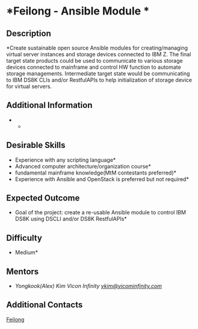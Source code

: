 # *Feilong - Ansible Module *

## Description
*Create sustainable open source Ansible modules for creating/managing virtual server instances and storage devices connected to IBM Z. The final target state products could be used to communicate to various storage devices connected to mainframe and control HW function to automate storage managements. Intermediate target state would be communicating to IBM DS8K CLIs and/or RestfulAPIs to help initialization of storage device for virtual servers.

## Additional Information
* *

## Desirable Skills
* Experience with any scripting language*
* Advanced computer architecture/organization course*
* fundamental mainframe knowledge(MtM contestants preferred)* 
* Experience with Ansible and OpenStack is preferred but not required*

## Expected Outcome
* Goal of the project: create a re-usable Ansible module to control IBM DS8K using DSCLI and/or  DS8K RestfulAPIs*

## Difficulty
* Medium*

## Mentors
  * *Yongkook(Alex)	Kim  Vicon Infinity  <ykim@vicominfinity.com>*

## Additional Contacts
[Feilong](https://github.com/openmainframeproject/python-zvm-sdk) 
